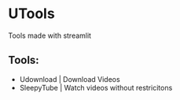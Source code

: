 # UTools
Tools made with streamlit

## Tools:  
- Udownload | Download Videos
- SleepyTube | Watch videos without restricitons
